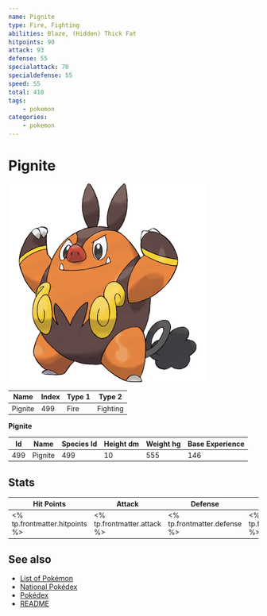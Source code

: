 ```yaml
---
name: Pignite
type: Fire, Fighting
abilities: Blaze, (Hidden) Thick Fat
hitpoints: 90
attack: 93
defense: 55
specialattack: 70
specialdefense: 55
speed: 55
total: 418
tags:
    - pokemon
categories:
    - pokemon
---
```


# Pignite


![Pignite](images/499.png)

| **Name** | **Index** | **Type 1** | **Type 2** |
|----|----|----|----|
| Pignite | 499 | Fire | Fighting  |

**Pignite** 




| **Id** | **Name** | **Species Id** | **Height dm** | **Weight hg** | **Base Experience** |
|--------|----------|----------------|------------|------------|---------------------|
| 499 | Pignite | 499 | 10 | 555 | 146 |



## Stats

| **Hit Points** | **Attack** | **Defense** | **Special Attack** | **Special Defense** | **Speed** | **Total** |
|----------------|------------|-------------|--------------------|---------------------|-----------|-----------|
| <% tp.frontmatter.hitpoints %> | <% tp.frontmatter.attack %> | <% tp.frontmatter.defense %> | <% tp.frontmatter.specialattack %> | <% tp.frontmatter.specialdefense %> | <% tp.frontmatter.speed %> | <% tp.frontmatter.total %> |

## See also

- [List of Pokémon](../pokemon.md)
- [National Pokédex](../national_pokedex.md)
- [Pokédex](../pokedex.md)
- [README](../README.md)
